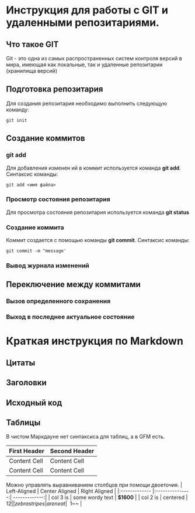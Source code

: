 # Инструкция для работы с GIT и удаленными репозитариями.

## Что такое GIT
Git - это одна из самых распространенных систем контроля версий в мира, имеющая как локальные, так и удаленные репозитарии (хранилища версий)
## Подготовка репозитария
Для создания репозитария необходимо выполнить следующую команду:
```
git init
```
## Создание коммитов

### git add
Для добавления изменен ий в коммит используется команда **git add**. Синтаксис команды:
```
git add <имя файла>
```

### Просмотр состояния репозитария
Для просмотра состояния репозитария используется команда **git status**

### Создание коммита
Коммит создается с помощью команды **git commit**. Синтаксис команды:
```
git commit -m "message'
```

### Вывод журнала изменений

## Переключение между коммитами

### Вызов определенного сохранения

### Выход в последнее актуальное состояние


# Краткая инструкция по Markdown

## Цитаты

## Заголовки

## Исходный код

## Таблицы

В чистом Маркдауне нет синтаксиса для таблиц, а в GFM есть.

| First Header | Second Header |
| ------------- | ------------- |
| Content Cell | Content Cell |
| Content Cell | Content Cell |

Можно управлять выравниванием столбцов при помощи
двоеточия.
| Left-Aligned | Center Aligned | Right Aligned |
|:------------- |:---------------:| -------------:|
| col 3 is | some wordy text | **$1600** |
| col 2 is | centered | $12 |
| zebra stripes | are neat | ~~$1~~ |

